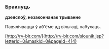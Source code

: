 ### Бракнуць
**дзеяслоў, незакончанае трыванне**

Павялічвацца ў аб'ёме ад вільгаці, набухаць.

<a rel="author">[http://rv-blr.com/](http://rv-blr.com/slounik.jsp?letterId=0&maskId=0&pageId=414)</a>
